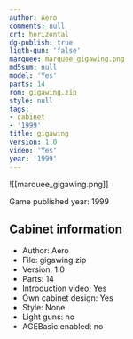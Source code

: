 ```yaml
---
author: Aero
comments: null
crt: horizontal
dg-publish: true
ligth-gun: 'false'
marquee: marquee_gigawing.png
md5sum: null
model: 'Yes'
parts: 14
rom: gigawing.zip
style: null
tags:
- cabinet
- '1999'
title: gigawing
version: 1.0
video: 'Yes'
year: '1999'
---
```


![[marquee_gigawing.png]]

Game published year: 1999

## Cabinet information

- Author: Aero
- File: gigawing.zip
- Version: 1.0
- Parts: 14
- Introduction video: Yes
- Own cabinet design: Yes
- Style: None
- Light guns: no
- AGEBasic enabled: no


